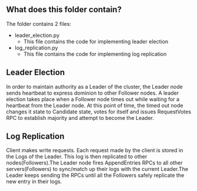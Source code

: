 

## What does this folder contain?
The folder contains 2 files:
- leader_election.py 
  - This file contains the code for implementing leader election
- log_replication.py
  - This file contains the code for implementing log replication


## Leader Election
In order to maintain authority as a Leader of the cluster, the Leader node sends heartbeat to express dominion to other Follower nodes. A leader election takes place when a Follower node times out while waiting for a heartbeat from the Leader node. At this point of time, the timed out node changes it state to Candidate state, votes for itself and issues RequestVotes RPC to establish majority and attempt to become the Leader. 

## Log Replication
Client makes write requests. Each request made by the client is stored in the Logs of the Leader. This log is then replicated to other nodes(Followers).The Leader node fires AppendEntries RPCs to all other servers(Followers) to sync/match up their logs with the current Leader.The Leader keeps sending the RPCs until all the Followers safely replicate the new entry in their logs.

